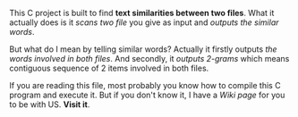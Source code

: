 This C project is built to find **text similarities between two files**. What it actually does is it *scans two file* you give as input and *outputs the similar words*.

But what do I mean by telling similar words? Actually it firstly outputs *the words involved in both files*. And secondly, it *outputs 2-grams* which means contiguous sequence of 2 items involved in both files.

If you are reading this file, most probably you know how to compile this C program and execute it. But if you don't know it, I have a *Wiki page* for you to be with US. **Visit it**.